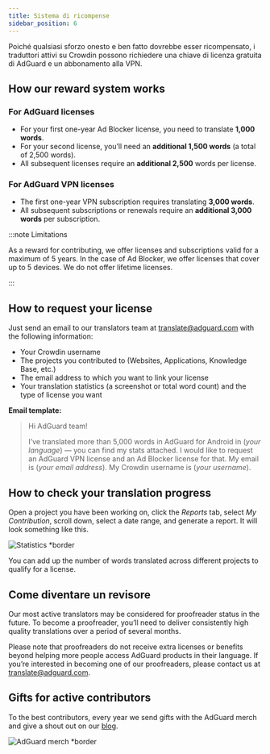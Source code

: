 ```yaml
---
title: Sistema di ricompense
sidebar_position: 6
---
```


Poiché qualsiasi sforzo onesto e ben fatto dovrebbe esser ricompensato, i traduttori attivi su Crowdin possono richiedere una chiave di licenza gratuita di AdGuard e un abbonamento alla VPN.

## How our reward system works

### For AdGuard licenses

- For your first one-year Ad Blocker license, you need to translate **1,000 words**.
- For your second license, you’ll need an **additional 1,500 words** (a total of 2,500 words).
- All subsequent licenses require an **additional 2,500** words per license.

### For AdGuard VPN licenses

- The first one-year VPN subscription requires translating **3,000 words**.
- All subsequent subscriptions or renewals require an **additional 3,000 words** per subscription.

:::note Limitations

As a reward for contributing, we offer licenses and subscriptions valid for a maximum of 5 years. In the case of Ad Blocker, we offer licenses that cover up to 5 devices. We do not offer lifetime licenses.

:::

## How to request your license

Just send an email to our translators team at [translate@adguard.com](mailto:translate@adguard.com) with the following information:

- Your Crowdin username
- The projects you contributed to (Websites, Applications, Knowledge Base, etc.)
- The email address to which you want to link your license
- Your translation statistics (a screenshot or total word count) and the type of license you want

**Email template:**

> Hi AdGuard team!
> 
> I’ve translated more than 5,000 words in AdGuard for Android in (*your language*) — you can find my stats attached. I would like to request an AdGuard VPN license and an Ad Blocker license for that. My email is (*your email address*). My Crowdin username is (*your username*).

## How to check your translation progress

Open a project you have been working on, click the *Reports* tab, select *My Contribution*, scroll down, select a date range, and generate a report. It will look something like this.

![Statistics *border](https://cdn.adtidy.org/content/kb/ad_blocker/miscellaneous/adguard_translations/statistics.png)

You can add up the number of words translated across different projects to qualify for a license.

## Come diventare un revisore

Our most active translators may be considered for proofreader status in the future. To become a proofreader, you’ll need to deliver consistently high quality translations over a period of several months.

Please note that proofreaders do not receive extra licenses or benefits beyond helping more people access AdGuard products in their language. If you’re interested in becoming one of our proofreaders, please contact us at [translate@adguard.com](mailto:translate@adguard.com).

## Gifts for active contributors

To the best contributors, every year we send gifts with the AdGuard merch and give a shout out on our [blog](https://adguard.com/en/blog/best-contributors-2023.html).

![AdGuard merch *border](https://cdn.adguard.com/public/Adguard/Blog/presents.png)
